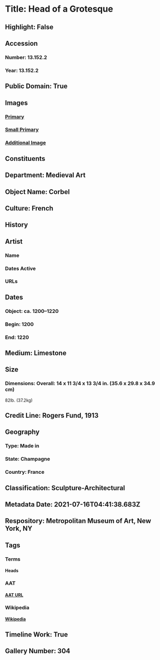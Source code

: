 # Title: Head of a Grotesque
## Highlight: False
## Accession
### Number: 13.152.2
### Year: 13.152.2
## Public Domain: True
## Images
### [Primary](https://images.metmuseum.org/CRDImages/md/original/DP134381.jpg)
### [Small Primary](https://images.metmuseum.org/CRDImages/md/web-large/DP134381.jpg)
### [Additional Image](https://images.metmuseum.org/CRDImages/md/original/DP134382.jpg)
## Constituents
## Department: Medieval Art
## Object Name: Corbel
## Culture: French
## History
## Artist
### Name
### Dates Active
### URLs
## Dates
### Object: ca. 1200–1220
### Begin: 1200
### End: 1220
## Medium: Limestone
## Size
### Dimensions: Overall: 14 x 11 3/4 x 13 3/4 in. (35.6 x 29.8 x 34.9 cm)
82lb. (37.2kg)
## Credit Line: Rogers Fund, 1913
## Geography
### Type: Made in
### State: Champagne
### Country: France
## Classification: Sculpture-Architectural
## Metadata Date: 2021-07-16T04:41:38.683Z
## Respository: Metropolitan Museum of Art, New York, NY
## Tags
### Terms
#### Heads
### AAT
#### [AAT URL](http://vocab.getty.edu/page/aat/300375054)
### Wikipedia
#### [Wikipedia]()
## Timeline Work: True
## Gallery Number: 304